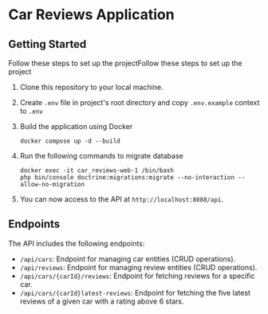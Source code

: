 # Car Reviews Application

## Getting Started

Follow these steps to set up the projectFollow these steps to set up the project

1. Clone this repository to your local machine.

2. Create `.env` file in project's root directory and copy `.env.example` context to `.env`

3. Build the application using Docker

    ```
    docker compose up -d --build
    ```

4. Run the following commands to migrate database

    ```
    docker exec -it car_reviews-web-1 /bin/bash
    php bin/console doctrine:migrations:migrate --no-interaction --allow-no-migration
    ```

5. You can now access to the API at `http://localhost:8088/api`.

## Endpoints

The API includes the following endpoints:

- `/api/cars`: Endpoint for managing car entities (CRUD operations).
- `/api/reviews`: Endpoint for managing review entities (CRUD operations).
- `/api/cars/{carId}/reviews`: Endpoint for fetching reviews for a specific car.
- `/api/cars/{carId}latest-reviews`: Endpoint for fetching the five latest reviews of a given car with a rating above 6 stars.


